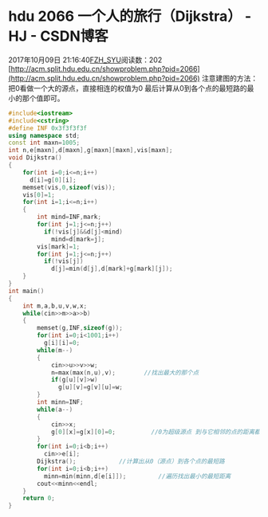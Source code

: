 # hdu 2066  一个人的旅行（Dijkstra） - HJ - CSDN博客
2017年10月09日 21:16:40[FZH_SYU](https://me.csdn.net/feizaoSYUACM)阅读数：202
[http://acm.split.hdu.edu.cn/showproblem.php?pid=2066](http://acm.split.hdu.edu.cn/showproblem.php?pid=2066)
注意建图的方法：把0看做一个大的源点，直接相连的权值为0
最后计算从0到各个点的最短路的最小的那个值即可。
```cpp
#include<iostream>
#include<cstring>
#define INF 0x3f3f3f3f
using namespace std;
const int maxn=1005;
int n,e[maxn],d[maxn],g[maxn][maxn],vis[maxn];
void Dijkstra()
{
    for(int i=0;i<=n;i++)
      d[i]=g[0][i];
    memset(vis,0,sizeof(vis));
    vis[0]=1;
    for(int i=1;i<=n;i++)
    {
        int mind=INF,mark;
        for(int j=1;j<=n;j++)
          if(!vis[j]&&d[j]<mind)
            mind=d[mark=j];
        vis[mark]=1;
        for(int j=1;j<=n;j++)
          if(!vis[j])
            d[j]=min(d[j],d[mark]+g[mark][j]);
    }
}
int main()
{
    int m,a,b,u,v,w,x;
    while(cin>>m>>a>>b)
    {
        memset(g,INF,sizeof(g));
        for(int i=0;i<1001;i++)
          g[i][i]=0;
        while(m--)
        {
            cin>>u>>v>>w;
            n=max(max(n,u),v);        //找出最大的那个点  
            if(g[u][v]>w)
              g[u][v]=g[v][u]=w;
        }
        int minn=INF;
        while(a--)
        {
            cin>>x;
            g[0][x]=g[x][0]=0;          //0为超级源点 到与它相邻的点的距离都为0 
        }
        for(int i=0;i<b;i++)
          cin>>e[i];
        Dijkstra();            //计算出从0（源点）到各个点的最短路 
        for(int i=0;i<b;i++)
          minn=min(minn,d[e[i]]);         //遍历找出最小的最短距离 
        cout<<minn<<endl;
    }
    return 0;
}
```
